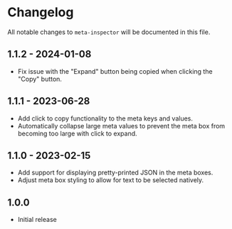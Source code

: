 # Changelog

All notable changes to `meta-inspector` will be documented in this file.

## 1.1.2 - 2024-01-08

- Fix issue with the "Expand" button being copied when clicking the "Copy" button.

## 1.1.1 - 2023-06-28

- Add click to copy functionality to the meta keys and values.
- Automatically collapse large meta values to prevent the meta box from becoming
  too large with click to expand.

## 1.1.0 - 2023-02-15

- Add support for displaying pretty-printed JSON in the meta boxes.
- Adjust meta box styling to allow for text to be selected natively.

## 1.0.0

- Initial release
